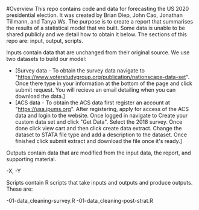 #Overview
This repo contains code and data for forecasting the US 2020 presidential election. It was created by Brian Diep, John Cao, Jonathan Tillmann, and Tanya Ws. The purpose is to create a report that summarises the results of a statistical model that we built. Some data is unable to be shared publicly and we detail how to obtain it below. The sections of this repo are: input, output, scripts.

Inputs contain data that are unchanged from their original source. We use two datasets to build our model:

- [Survey data - To obtain the survey data navigate to "https://www.voterstudygroup.org/publication/nationscape-data-set". Once there type in your information at the bottom of the page and click submit request. You will recieve an email detailing when you can download the data.]
- [ACS data - To obtain the ACS data first register an account at "https://usa.ipums.org". After registering, apply for access of the ACS data and login to the website. Once logged in navigate to Create your custom data set and click "Get Data". Select the 2018 survey. Once done click view cart and then click create data extract. Change the dataset to STATA file type and add a description to the dataset. Once finished click submit extract and download the file once it's ready.]

Outputs contain data that are modified from the input data, the report, and supporting material.

-X,
-Y

Scripts contain R scripts that take inputs and outputs and produce outputs. These are: 

-01-data_cleaning-survey.R
-01-data_cleaning-post-strat.R

